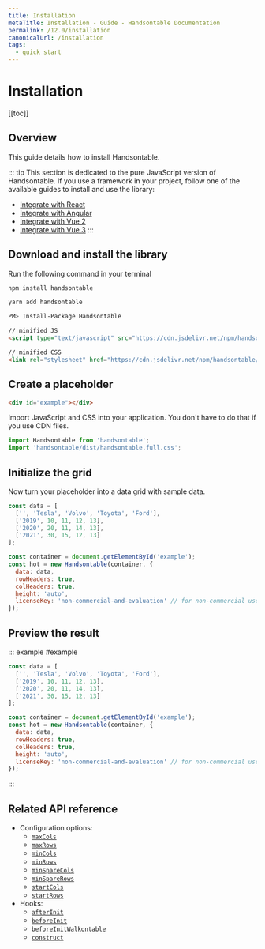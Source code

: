 ```yaml
---
title: Installation
metaTitle: Installation - Guide - Handsontable Documentation
permalink: /12.0/installation
canonicalUrl: /installation
tags:
  - quick start
---
```


# Installation

[[toc]]

## Overview
This guide details how to install Handsontable.

::: tip
This section is dedicated to the pure JavaScript version of Handsontable. If you use a framework in your project, follow one of the available guides to install and use the library:
 - [Integrate with React](@/guides/integrate-with-react/react-installation.md)
 - [Integrate with Angular](@/guides/integrate-with-angular/angular-installation.md)
 - [Integrate with Vue 2](@/guides/integrate-with-vue/vue-installation.md)
 - [Integrate with Vue 3](@/guides/integrate-with-vue3/vue3-installation.md)
:::

## Download and install the library

Run the following command in your terminal

<code-group>
  <code-block title="npm">

  ```bash
  npm install handsontable
  ```

  </code-block>
  <code-block title="Yarn">

  ```bash
  yarn add handsontable
  ```

  </code-block>
  <code-block title="Nuget">

  ```bash
  PM> Install-Package Handsontable
  ```

  </code-block>
  <code-block title="CDN">

  ```html
  // minified JS
  <script type="text/javascript" src="https://cdn.jsdelivr.net/npm/handsontable/dist/handsontable.full.min.js"></script>

  // minified CSS
  <link rel="stylesheet" href="https://cdn.jsdelivr.net/npm/handsontable/dist/handsontable.full.min.css" />
  ```

  </code-block>
</code-group>

## Create a placeholder

```html
<div id="example"></div>
```

Import JavaScript and CSS into your application. You don't have to do that if you use CDN files.
```js
import Handsontable from 'handsontable';
import 'handsontable/dist/handsontable.full.css';
```

## Initialize the grid

Now turn your placeholder into a data grid with sample data.
```js
const data = [
  ['', 'Tesla', 'Volvo', 'Toyota', 'Ford'],
  ['2019', 10, 11, 12, 13],
  ['2020', 20, 11, 14, 13],
  ['2021', 30, 15, 12, 13]
];

const container = document.getElementById('example');
const hot = new Handsontable(container, {
  data: data,
  rowHeaders: true,
  colHeaders: true,
  height: 'auto',
  licenseKey: 'non-commercial-and-evaluation' // for non-commercial use only
});
```

## Preview the result

::: example #example
```js
const data = [
  ['', 'Tesla', 'Volvo', 'Toyota', 'Ford'],
  ['2019', 10, 11, 12, 13],
  ['2020', 20, 11, 14, 13],
  ['2021', 30, 15, 12, 13]
];

const container = document.getElementById('example');
const hot = new Handsontable(container, {
  data: data,
  rowHeaders: true,
  colHeaders: true,
  height: 'auto',
  licenseKey: 'non-commercial-and-evaluation' // for non-commercial use only
});
```
:::

## Related API reference

- Configuration options:
  - [`maxCols`](@/api/options.md#maxcols)
  - [`maxRows`](@/api/options.md#maxrows)
  - [`minCols`](@/api/options.md#mincols)
  - [`minRows`](@/api/options.md#minrows)
  - [`minSpareCols`](@/api/options.md#minsparecols)
  - [`minSpareRows`](@/api/options.md#minsparerows)
  - [`startCols`](@/api/options.md#startcols)
  - [`startRows`](@/api/options.md#startrows)
- Hooks:
  - [`afterInit`](@/api/hooks.md#afterinit)
  - [`beforeInit`](@/api/hooks.md#beforeinit)
  - [`beforeInitWalkontable`](@/api/hooks.md#beforeinitwalkontable)
  - [`construct`](@/api/hooks.md#construct)